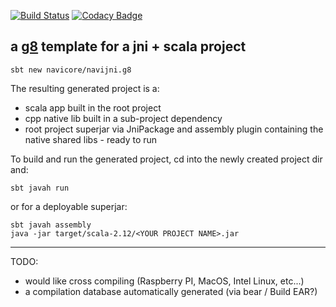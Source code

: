 [![Build Status](https://travis-ci.org/navicore/navijni.g8.svg?branch=master)](https://travis-ci.org/navicore/navijni.g8)
[![Codacy Badge](https://api.codacy.com/project/badge/Grade/f90755fbfaf0423099410e50dff694f7)](https://www.codacy.com/app/navicore/navijni.g8?utm_source=github.com&amp;utm_medium=referral&amp;utm_content=navicore/navijni.g8&amp;utm_campaign=Badge_Grade)

a [g8] template for a jni + scala project
---

```console
sbt new navicore/navijni.g8
```

The resulting generated project is a:

* scala app built in the root project
* cpp native lib built in a sub-project dependency
* root project superjar via JniPackage and assembly plugin containing the native shared libs - ready to run

To build and run the generated project, cd into the newly created project dir and:

```console
sbt javah run
```

or for a deployable superjar:

```console
sbt javah assembly
java -jar target/scala-2.12/<YOUR PROJECT NAME>.jar
```

----
TODO:
* would like cross compiling (Raspberry PI, MacOS, Intel Linux, etc...)
* a compilation database automatically generated (via bear / Build EAR?)

[g8]: http://www.foundweekends.org/giter8/

